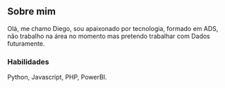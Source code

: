 ## Sobre mim
Olá, me chamo Diego, sou apaixonado por tecnologia, formado em ADS, não trabalho na área no momento mas pretendo trabalhar com Dados futuramente.

### Habilidades
Python, Javascript, PHP, PowerBI. 
